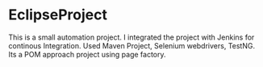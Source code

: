 # EclipseProject
This is a small automation project.
I integrated the project with Jenkins for continous Integration.
Used Maven Project, Selenium webdrivers, TestNG.
Its a POM approach project using page factory.
